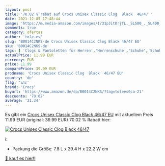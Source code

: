 ```yaml
---
layout: post
title: '70.02 % rabat auf Crocs Unisex Classic Clog  Black  46/47 '
date: 2021-12-05 17:48:44
image: 'https://m.media-amazon.com/images/I/31pJitKrjTL._SL500_._SL400_.jpg'
comments: true
category: ofertas
author: 'tole.es'
slug: 'B0014C2NKS-de Crocs Unisex Classic Clog Black 46/47 EU'
sku: 'B0014C2NKS-de'
tags: [ 'Clogs & Pantoletten für Herren','Herrenschuhe','Schuhe','Schuhe & Handtaschen','Schuhe, Handtaschen & Accessoires','crocs', ]
actualPrice: 11.99 EUR
currency: EUR
price: 11.99
comparePrice: 39.99 EUR
prodname: 'Crocs Unisex Classic Clog  Black  46/47 EU'
country: 'de'
flag: '🇩🇪'
brand: 'Crocs'
buyurl: 'https://www.amazon.de/dp/B0014C2NKS/?tag=tolees0ca-21'
descuento: '70.02'
average: '21.34'
---
```


Es gibt ein [Crocs Unisex Classic Clog  Black  46/47 EU](https://www.amazon.de/dp/B0014C2NKS/?tag=tolees0ca-21) mit aktuellem Preis 11.99 EUR (original: 39.99 EUR) 70.02 % Rabatt hier:

[![Crocs Unisex Classic Clog  Black  46/47 ](https://m.media-amazon.com/images/I/31pJitKrjTL._SL500_._SL400_.jpg)](https://www.amazon.de/dp/B0014C2NKS/?tag=tolees0ca-21)

ℹ️:

- Packung die Größe: 7.8 L x 29.4 H x 22.2 W cm

[🛒 kauf es hier!!](https://www.amazon.de/dp/B0014C2NKS/?tag=tolees0ca-21)
